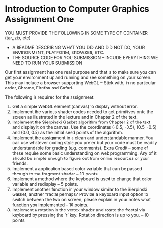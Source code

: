 # Introduction to Computer Graphics Assignment One

YOU MUST PROVIDE THE FOLLOWING IN SOME TYPE OF CONTAINER (tar,,zip, etc)
- A README DESCRIBING WHAT YOU DID AND DID NOT DO, YOUR ENVIRONMENT, 
PLATFORM, BROWSER, ETC.
- THE SOURCE CODE FOR YOU SUBMISSION – INCUDE EVERYTHING WE NEED TO RUN 
YOUR SUBMISSION

Our first assignment has one real purpose and that is to make sure you can get your 
environment up and running and see something on your screen. This may include a 
browser supporting WebGL – Stick with, in no particular order, Chrome, Firefox and Safari.

The following is required for the assignment:
1. Get a simple WebGL element (canvas) to display without error.
2. Implement the various shader codes needed to get primitives onto the screen as 
illustrated in the lecture and in Chapter 2 of the text.
3. Implement the Sierpinski Gasket algorithm from Chapter 2 of the text and display it 
on the canvas. Use the coordinates (-0.5, -0.5), (0.5, -0.5) and (0.0, 0.5) as the initial 
seed points of the algorithm.
4. Implement the assignment in a clean and understandable manner. You can use 
whatever coding style you prefer but your code must be readily understandable for 
grading (e.g. comments).
Extra Credit – some of these require some basic understanding on web programming. Any 
of it should be simple enough to figure out from online resources or your friends.
1. Implement a application based color variable that can be passed through to the 
fragment shader – 10 points.
2. Implement a method where the keyboard is used to change that color variable and 
redisplay – 5 points.
3. Implement another function in your window similar to the Sierpinski Gasket, 
another fractal perhaps? Provide a keyboard input option to switch between the two 
on screen, please explain in your notes what function you implemented - 10 points.
4. Implement a rotation in the vertex shader and rotate the fractal via keyboard by 
pressing the ‘r’ key. Rotation direction is up to you. – 10 points
